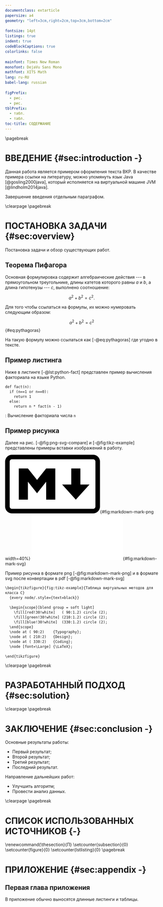 ```yaml
---
documentclass: extarticle
papersize: a4
geometry: "left=3cm,right=2cm,top=3cm,bottom=2cm"

fontsize: 14pt
listings: true
indent: true
codeBlockCaptions: true
colorlinks: false

mainfont: Times New Roman
monofont: DejaVu Sans Mono
mathfont: XITS Math
lang: ru-RU
babel-lang: russian

figPrefix: 
  - рис.
  - рис.
tblPrefix: 
  - табл.
  - табл.
toc-title: СОДЕРЖАНИЕ
---
```


\pagebreak
# ВВЕДЕНИЕ {#sec:introduction -}

Данная работа является примером оформления текста ВКР.
В качестве примера ссылки на литературу, можно упомянуть язык Java [@gosling2000java],
который исполняется на виртуальной машине JVM [@lindholm2014java].

Завершение введения отдельным параграфом.

\clearpage
\pagebreak
# ПОСТАНОВКА ЗАДАЧИ {#sec:overview}

Постановка задачи и обзор существующих работ.

## Теорема Пифагора

Основная формулировка содержит алгебраические действия ---
в прямоугольном треугольнике, длины катетов которого равны 
$a$ и $b$, а длина гипотенузы --- $c$, выполнено соотношение:

$$
a^2 + b^2 = c^2.
$$

Для того чтобы ссылаться на формулы, их можно нумеровать следующим образом:

$$
a^2 + b^2 = c^2
$$ {#eq:pythagoras}

На такую формулу можно ссылаться как [-@eq:pythagoras] где угодно в тексте.

## Пример листинга

Ниже в листинге [-@lst:python-fact] представлен пример
вычисления факториала на языке Python.

```{.python #lst:python-fact}
def fact(n):
  if (n==1 or n==0):
    return 1
  else:
    return n * fact(n - 1)
```
: Вычисление факториала числа `n`

## Пример рисунка

Далее на рис. [-@fig:png-svg-compare] и [-@fig:tikz-example] представлены
примеры вставки изображений в работу.

<div id="fig:png-svg-compare">

![](images/sample/Markdown-mark.svg.png){#fig:markdown-mark-png width=40%}
![](images/sample/Markdown-mark.pdf){#fig:markdown-mark-svg}

Пример рисунка в формате png [-@fig:markdown-mark-png]
и в формате svg после конвертации в pdf [-@fig:markdown-mark-svg]
</div>

```{=latex}
\begin{tikzfigure}{fig:tikz-example}{Таблица виртуальных методов для класса C}
  {every node/.style={text=black}}

  \begin{scope}[blend group = soft light]
    \fill[red!30!white]   ( 90:1.2) circle (2);
    \fill[green!30!white] (210:1.2) circle (2);
    \fill[blue!30!white]  (330:1.2) circle (2);
  \end{scope}
  \node at ( 90:2)    {Typography};
  \node at ( 210:2)   {Design};
  \node at ( 330:2)   {Coding};
  \node [font=\Large] {\LaTeX};

\end{tikzfigure}
```

\clearpage
\pagebreak
# РАЗРАБОТАННЫЙ ПОДХОД {#sec:solution}

\clearpage
\pagebreak
# ЗАКЛЮЧЕНИЕ {#sec:conclusion -}

Основные результаты работы:

- Первый результат;
- Второй результат;
- Третий результат;
- Последний результат.

Направление дальнейших работ:

- Улучшить алгоритм;
- Провести анализ данных.

\clearpage
\pagebreak
# СПИСОК ИСПОЛЬЗОВАННЫХ ИСТОЧНИКОВ {-}

<div id="refs"></div>

\renewcommand{\thesection}{П}
\setcounter{subsection}{0}
\setcounter{figure}{0}
\setcounter{lstlisting}{0}
\pagebreak
# ПРИЛОЖЕНИЕ {#sec:appendix -}

## Первая глава приложения

В приложение обычно выносятся длинные листинги и таблицы.





